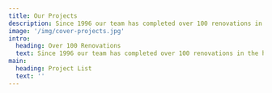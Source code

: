 ```yaml
---
title: Our Projects
description: Since 1996 our team has completed over 100 renovations in the hospitality industry.
image: '/img/cover-projects.jpg'
intro: 
  heading: Over 100 Renovations
  text: Since 1996 our team has completed over 100 renovations in the hospitality industry. Take a look below at some of our work.
main:
  heading: Project List
  text: ''
---
```

